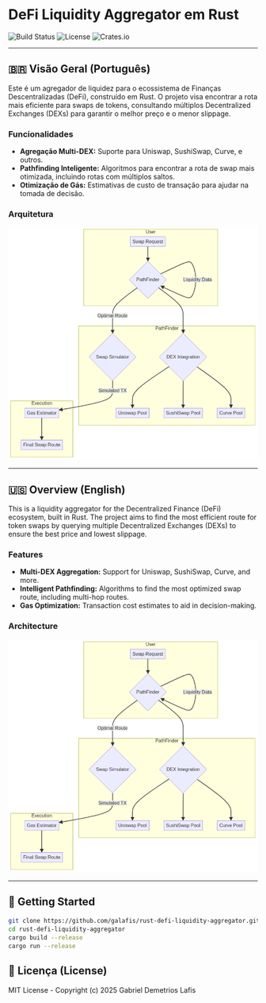 # DeFi Liquidity Aggregator em Rust

![Build Status](https://img.shields.io/github/actions/workflow/status/galafis/rust-defi-liquidity-aggregator/rust.yml?branch=main&style=for-the-badge) ![License](https://img.shields.io/github/license/galafis/rust-defi-liquidity-aggregator?style=for-the-badge) ![Crates.io](https://img.shields.io/crates/v/defi-liquidity-aggregator?style=for-the-badge)

---

## 🇧🇷 Visão Geral (Português)

Este é um agregador de liquidez para o ecossistema de Finanças Descentralizadas (DeFi), construído em Rust. O projeto visa encontrar a rota mais eficiente para swaps de tokens, consultando múltiplos Decentralized Exchanges (DEXs) para garantir o melhor preço e o menor slippage.

### Funcionalidades
- **Agregação Multi-DEX:** Suporte para Uniswap, SushiSwap, Curve, e outros.
- **Pathfinding Inteligente:** Algoritmos para encontrar a rota de swap mais otimizada, incluindo rotas com múltiplos saltos.
- **Otimização de Gás:** Estimativas de custo de transação para ajudar na tomada de decisão.

### Arquitetura
![Arquitetura do Agregador DeFi](docs/architecture.png)

---

## 🇺🇸 Overview (English)

This is a liquidity aggregator for the Decentralized Finance (DeFi) ecosystem, built in Rust. The project aims to find the most efficient route for token swaps by querying multiple Decentralized Exchanges (DEXs) to ensure the best price and lowest slippage.

### Features
- **Multi-DEX Aggregation:** Support for Uniswap, SushiSwap, Curve, and more.
- **Intelligent Pathfinding:** Algorithms to find the most optimized swap route, including multi-hop routes.
- **Gas Optimization:** Transaction cost estimates to aid in decision-making.

### Architecture
![DeFi Aggregator Architecture](docs/architecture.png)

---

## 🚀 Getting Started

```sh
git clone https://github.com/galafis/rust-defi-liquidity-aggregator.git
cd rust-defi-liquidity-aggregator
cargo build --release
cargo run --release
```

## 📜 Licença (License)

MIT License - Copyright (c) 2025 Gabriel Demetrios Lafis
